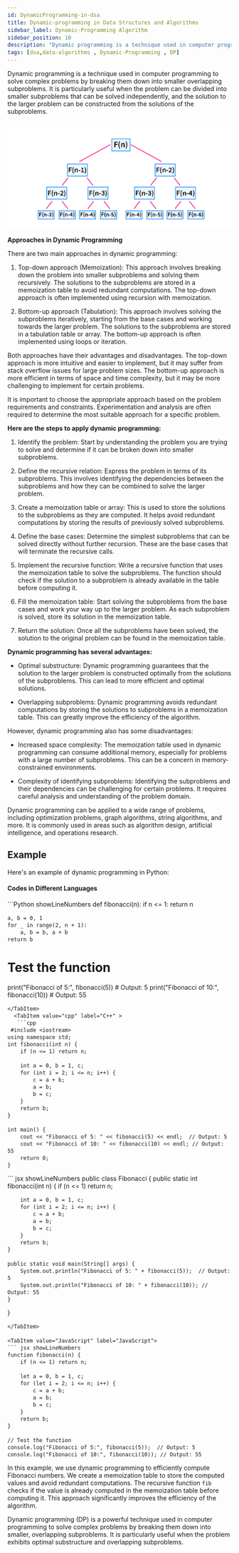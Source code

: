 ```yaml
---
id: DynamicProgramming-in-dsa
title: Dynamic-programming in Data Structures and Algorithms
sidebar_label: Dynamic-Programming Algorithm
sidebar_position: 10
description: "Dynamic programming is a technique used in computer programming to solve complex problems by breaking them down into smaller overlapping subproblems."
tags: [dsa,data-algorithms , Dynamic-Programming , DP]
---
```


Dynamic programming is a technique used in computer programming to solve complex problems by breaking them down into smaller overlapping subproblems. It is particularly useful when the problem can be divided into smaller subproblems that can be solved independently, and the solution to the larger problem can be constructed from the solutions of the subproblems.


![DP](image-10.png)


**Approaches in Dynamic Programming**

There are two main approaches in dynamic programming:

1. Top-down approach (Memoization): This approach involves breaking down the problem into smaller subproblems and solving them recursively. The solutions to the subproblems are stored in a memoization table to avoid redundant computations. The top-down approach is often implemented using recursion with memoization.

2. Bottom-up approach (Tabulation): This approach involves solving the subproblems iteratively, starting from the base cases and working towards the larger problem. The solutions to the subproblems are stored in a tabulation table or array. The bottom-up approach is often implemented using loops or iteration.

Both approaches have their advantages and disadvantages. The top-down approach is more intuitive and easier to implement, but it may suffer from stack overflow issues for large problem sizes. The bottom-up approach is more efficient in terms of space and time complexity, but it may be more challenging to implement for certain problems.

It is important to choose the appropriate approach based on the problem requirements and constraints. Experimentation and analysis are often required to determine the most suitable approach for a specific problem.

**Here are the steps to apply dynamic programming:**

1. Identify the problem: Start by understanding the problem you are trying to solve and determine if it can be broken down into smaller subproblems.

2. Define the recursive relation: Express the problem in terms of its subproblems. This involves identifying the dependencies between the subproblems and how they can be combined to solve the larger problem.

3. Create a memoization table or array: This is used to store the solutions to the subproblems as they are computed. It helps avoid redundant computations by storing the results of previously solved subproblems.

4. Define the base cases: Determine the simplest subproblems that can be solved directly without further recursion. These are the base cases that will terminate the recursive calls.

5. Implement the recursive function: Write a recursive function that uses the memoization table to solve the subproblems. The function should check if the solution to a subproblem is already available in the table before computing it.

6. Fill the memoization table: Start solving the subproblems from the base cases and work your way up to the larger problem. As each subproblem is solved, store its solution in the memoization table.

7. Return the solution: Once all the subproblems have been solved, the solution to the original problem can be found in the memoization table.

**Dynamic programming has several advantages:**

- Optimal substructure: Dynamic programming guarantees that the solution to the larger problem is constructed optimally from the solutions of the subproblems. This can lead to more efficient and optimal solutions.

- Overlapping subproblems: Dynamic programming avoids redundant computations by storing the solutions to subproblems in a memoization table. This can greatly improve the efficiency of the algorithm.

However, dynamic programming also has some disadvantages:

- Increased space complexity: The memoization table used in dynamic programming can consume additional memory, especially for problems with a large number of subproblems. This can be a concern in memory-constrained environments.

- Complexity of identifying subproblems: Identifying the subproblems and their dependencies can be challenging for certain problems. It requires careful analysis and understanding of the problem domain.

Dynamic programming can be applied to a wide range of problems, including optimization problems, graph algorithms, string algorithms, and more. It is commonly used in areas such as algorithm design, artificial intelligence, and operations research.


## Example 

Here's an example of dynamic programming in Python:
#### Codes in Different Languages

<Tabs>
  <TabItem value="Python" label="Python" default>
```Python showLineNumbers
def fibonacci(n):
    if n <= 1:
        return n
    
    a, b = 0, 1
    for _ in range(2, n + 1):
        a, b = b, a + b
    return b

# Test the function
print("Fibonacci of 5:", fibonacci(5))  # Output: 5
print("Fibonacci of 10:", fibonacci(10)) # Output: 55

```
</TabItem>
  <TabItem value="cpp" label="C++" >
   ```cpp
 #include <iostream>
using namespace std;
int fibonacci(int n) {
    if (n <= 1) return n;
    
    int a = 0, b = 1, c;
    for (int i = 2; i <= n; i++) {
        c = a + b;
        a = b;
        b = c;
    }
    return b;
}

int main() {
    cout << "Fibonacci of 5: " << fibonacci(5) << endl;  // Output: 5
    cout << "Fibonacci of 10: " << fibonacci(10) << endl; // Output: 55
    return 0;
}
   ```
  </TabItem>  
 <TabItem value="Java" label="Java">
``` jsx showLineNumbers
public class Fibonacci {
    public static int fibonacci(int n) {
        if (n <= 1) return n;
        
        int a = 0, b = 1, c;
        for (int i = 2; i <= n; i++) {
            c = a + b;
            a = b;
            b = c;
        }
        return b;
    }

    public static void main(String[] args) {
        System.out.println("Fibonacci of 5: " + fibonacci(5));  // Output: 5
        System.out.println("Fibonacci of 10: " + fibonacci(10)); // Output: 55
    }
}
```
</TabItem>

<TabItem value="JavaScript" label="JavaScript">
``` jsx showLineNumbers
function fibonacci(n) {
    if (n <= 1) return n;
    
    let a = 0, b = 1, c;
    for (let i = 2; i <= n; i++) {
        c = a + b;
        a = b;
        b = c;
    }
    return b;
}

// Test the function
console.log("Fibonacci of 5:", fibonacci(5));  // Output: 5
console.log("Fibonacci of 10:", fibonacci(10)); // Output: 55
```
</TabItem>


</Tabs>

In this example, we use dynamic programming to efficiently compute Fibonacci numbers. We create a memoization table to store the computed values and avoid redundant computations. The recursive function `fib` checks if the value is already computed in the memoization table before computing it. This approach significantly improves the efficiency of the algorithm.


Dynamic programming (DP) is a powerful technique used in computer programming to solve complex problems by breaking them down into smaller, overlapping subproblems. It is particularly useful when the problem exhibits optimal substructure and overlapping subproblems.


